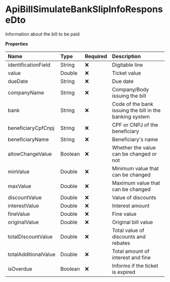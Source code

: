# ApiBillSimulateBankSlipInfoResponseDto

Information about the bill to be paid

**Properties**

| Name                 | Type    | Required | Description                                             |
| :------------------- | :------ | :------- | :------------------------------------------------------ |
| identificationField  | String  | ❌       | Digitable line                                          |
| value                | Double  | ❌       | Ticket value                                            |
| dueDate              | String  | ❌       | Due date                                                |
| companyName          | String  | ❌       | Company/Body issuing the bill                           |
| bank                 | String  | ❌       | Code of the bank issuing the bill in the banking system |
| beneficiaryCpfCnpj   | String  | ❌       | CPF or CNPJ of the beneficiary                          |
| beneficiaryName      | String  | ❌       | Beneficiary's name                                      |
| allowChangeValue     | Boolean | ❌       | Whether the value can be changed or not                 |
| minValue             | Double  | ❌       | Minimum value that can be changed                       |
| maxValue             | Double  | ❌       | Maximum value that can be changed                       |
| discountValue        | Double  | ❌       | Value of discounts                                      |
| interestValue        | Double  | ❌       | Interest amount                                         |
| fineValue            | Double  | ❌       | Fine value                                              |
| originalValue        | Double  | ❌       | Original bill value                                     |
| totalDiscountValue   | Double  | ❌       | Total value of discounts and rebates                    |
| totalAdditionalValue | Double  | ❌       | Total amount of interest and fine                       |
| isOverdue            | Boolean | ❌       | Informs if the ticket is expired                        |

<!-- This file was generated by liblab | https://liblab.com/ -->
